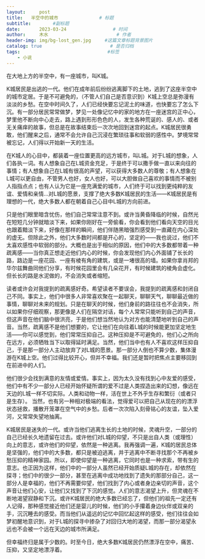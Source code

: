 ```yaml
---
layout:     post                       
title:   半空中的城市               # 标题
subtitle:        #副标题
date:       2023-03-24                 # 时间
author:     木水                         # 作者
header-img: img/bg-lost_gen.jpg     #这篇文章标题背景图片
catalog: true                         # 是否归档
tags:                                #标签
    - 小说
---
```

在大地上方的半空中，有一座城市，叫K城。

K城居民是出逃的一代。他们在成年前后纷纷逃离脚下的土地，逃到了这座半空中的城市定居。于是不可避免的，（不管人们自己是否意识到）K城上空总是弥漫有淡淡的乡愁。在空中时间久了，人们已经快要忘记泥土的味道，也快要忘了怎么下沉。有一部分居民常常做梦，梦见一处像记忆中的家的地方在一座迷宫的正中心，梦里他不断向中心走去，路上遇到形形色色的人，发生各种荒诞的、感人的、或者无关痛痒的故事，但总是在故事结束后一次次地回到迷宫的起点。K城居民很勇敢，他们醒来之后，通常不会允许自己沉浸在繁琐往事和软弱的感性中。梦境常常被忘记，人们得以开始新一天的生活。

在K城人的心目中，都装着一座位置更高的远方城市，叫L城。对于L城的想象，人们各执一词。有人想象自己在L城资金充足，于是终于可以撒手做一直以来向往的事情；有人想象自己在L城有很高的声望，可以获得大多数人的尊敬；有人想象在L城可以更自由，不管男人也好，女人也好，可以大胆做自己喜欢的事情而不被别人指指点点；也有人认为它是一座充满爱的城市，人们终于可以找到更纯粹的友谊、爱情和亲情…对L城的愿景，支撑了绝大多数K城居民的生活——K城居民是有理想的一代，绝大多数人都在朝着自己心目中L城的方向前进。

只是他们眼里暗含忧伤，他们自己常常注意不到。或许当黄昏降临的时候，自然光在短短几分钟就暗淡下来，如果你刚好在一旁偷看，你会看到他们看向天空的目光也跟着黯淡下来，好像在那样的瞬间，他们伴随黑暗强烈感受到一直藏在内心深处的虚无。但除此之外，他们大多数时间都是开心的，坚定的——我也说过，他们不太喜欢感性中软弱的部分。大概也是出于相似的原因，他们中的大多数都带着一种疏离感——当你真正想走近他们内心的时候，你会发现他们内心外面铺了长长的路，路边是一座花园、一座有棱有角的建筑，或是一堵很高的墙。如果你拿肖邦的华尔兹舞曲同他们分享，有时候花园里会有几朵花开，有时候建筑的棱角会虚化。但长长的路是水泥做的，不会消失或者缩短。

读者或许会对我提到的疏离感好奇。希望读者不要误会，我提到的疏离感和封闭自己不同。事实上，他们中很多人非常喜欢聚在一起聊天，聊聊天气，聊聊最近做的事情，聊聊对未来的规划。只是在聊天的时候，他们身前的路往往也不会消失，所以如果你仔细观察，那更像是人们在隔空对话，每个人常常只能听到自己的声音，但这声音在他们脑中很洪亮，于是他们想当然地认为对方也能清楚地听到自己的声音。当然，疏离感不是他们想要的，它让他们在向往着L城的时候能更加坚定地生活——你可以感觉到，他们常常压抑自己。这种压抑是不可避免的，他们心之所向在远方，必须牺牲当下以取得延时满足。当然，他们当中也有人不喜欢这样压抑自己，于是那一部分人主动放弃了对L城的愿景。那一部分人倒也不算少数，集体漫游在K城上空。他们过得比较开心，但并不幸福。我们还是暂时把焦点主要移回到在前进中的人们。

他们很少会找到满意的友情或爱情。事实上，因为太久没有找到心中友爱的感受，他们中有不少一部分人已经开始怀疑所谓的爱不过是人类捏造出来的幻想，像远在天边的L城一样不切实际。人类和动物一样，活在世上不外乎生存和繁衍（或者只是生存）。 当然，也有另一种相对极端的看法，觉得爱可以把自己从现在的的漂浮状态拯救，播散开笼罩在空气中的乡愁。后者一次次陷入刻骨铭心的友谊，坠入爱河，又常常失望地抽离。

K城居民是迷失的一代。或许当他们逃离生长的土地的时候，灵魂升空，一部分的自己已经长久地遗留在过去。或许他们对L城的仰望，不只是出自人类（或理性）向上的意志，或许他们的仰望，依然是一种逃离。我再强调一遍，K城的居民总体是坚强的，他们中的大多数，都只是被迫逃离，并于逃离中不断寻找那个不再被乡愁压抑的精神家园。所以，即使仰望是一种逃离，它同时也是一种求索，带有生的意志。也正因为这样，他们中的一部分人虽然已经开始质疑L城的存在，却依然在探寻；他们中的很少一部分，甚至在逃离中成功地找到了遗失的那部分自己，这一部分人是幸福的，他们不再需要仰望，他们找到了内心或者身边亲切的声音，这个声音让他们心安，让他们又找到了下沉的感觉。人们的意志渴望上升，但灵魂在不断地渴望寂静和下沉。或许K城居民的绝大多数已经忘了，但他们的祖先一定还有人记得，那种感觉接近他们还是婴儿的时候，他们的小手攥着身边伙伴或双亲的手，沉沉睡去的感受。而当他们从遥远的记忆中回忆起这样的感受，他们往往会如梦初醒地意识到，对于L城的探寻中掺杂了对回归大地的渴望，而那一部分渴望永远也不会被一个远在天边的城市所满足。

但幸福终归是属于少数的。时至今日，绝大多数K城居民仍然漂浮在空中，痛苦、压抑，又坚定地漂浮着。
